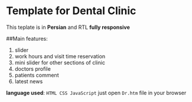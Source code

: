# Template for Dental Clinic
This teplate is in **Persian** and RTL **fully responsive**

##Main features:
1. slider
2. work hours and visit time reservation
3. mini slider for other sections of clinic
4. doctors profile
5. patients comment
6. latest news

**language used**: `HTML CSS JavaScript`
just open `Dr.htm` file in your browser
